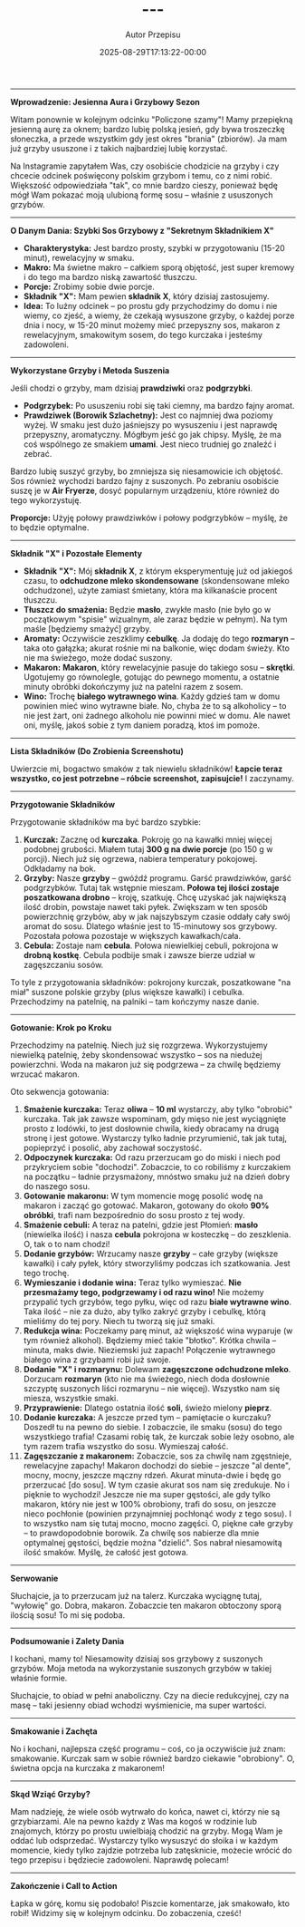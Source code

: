 ﻿---
draft: true
title: "---"
author: "Autor Przepisu"
recipe_image: images/recipe-headers/default.avif
date: 2025-08-29T17:13:22-00:00
categories: ["do-kategoryzacji"]
tags: ["draft"]
tagline: "Przepis do sformatowania"
servings: 4
prep_time: 15
cook: true
cook_time: 30
calories: 300
protein: 20
fat: 10
carbohydrate: 25
---
---

**Wprowadzenie: Jesienna Aura i Grzybowy Sezon**

Witam ponownie w kolejnym odcinku "Policzone szamy"! Mamy przepiękną jesienną aurę za oknem; bardzo lubię polską jesień, gdy bywa troszeczkę słoneczka, a przede wszystkim gdy jest okres "brania" (zbiorów). Ja mam już grzyby ususzone i z takich najbardziej lubię korzystać.

Na Instagramie zapytałem Was, czy osobiście chodzicie na grzyby i czy chcecie odcinek poświęcony polskim grzybom i temu, co z nimi robić. Większość odpowiedziała "tak", co mnie bardzo cieszy, ponieważ będę mógł Wam pokazać moją ulubioną formę sosu – właśnie z ususzonych grzybów.

---

**O Danym Dania: Szybki Sos Grzybowy z "Sekretnym Składnikiem X"**

*   **Charakterystyka:** Jest bardzo prosty, szybki w przygotowaniu (15-20 minut), rewelacyjny w smaku.
*   **Makro:** Ma świetne makro – całkiem sporą objętość, jest super kremowy i do tego ma bardzo niską zawartość tłuszczu.
*   **Porcje:** Zrobimy sobie dwie porcje.
*   **Składnik "X":** Mam pewien **składnik X**, który dzisiaj zastosujemy.
*   **Idea:** To luźny odcinek – po prostu gdy przychodzimy do domu i nie wiemy, co zjeść, a wiemy, że czekają wysuszone grzyby, o każdej porze dnia i nocy, w 15-20 minut możemy mieć przepyszny sos, makaron z rewelacyjnym, smakowitym sosem, do tego kurczaka i jesteśmy zadowoleni.

---

**Wykorzystane Grzyby i Metoda Suszenia**

Jeśli chodzi o grzyby, mam dzisiaj **prawdziwki** oraz **podgrzybki**.

*   **Podgrzybek:** Po ususzeniu robi się taki ciemny, ma bardzo fajny aromat.
*   **Prawdziwek (Borowik Szlachetny):** Jest co najmniej dwa poziomy wyżej. W smaku jest dużo jaśniejszy po wysuszeniu i jest naprawdę przepyszny, aromatyczny. Mógłbym jeść go jak chipsy. Myślę, że ma coś wspólnego ze smakiem **umami**. Jest nieco trudniej go znaleźć i zebrać.

Bardzo lubię suszyć grzyby, bo zmniejsza się niesamowicie ich objętość. Sos również wychodzi bardzo fajny z suszonych. Po zebraniu osobiście suszę je w **Air Fryerze**, dosyć popularnym urządzeniu, które również do tego wykorzystuję.

**Proporcje:** Użyję połowy prawdziwków i połowy podgrzybków – myślę, że to będzie optymalne.

---

**Składnik "X" i Pozostałe Elementy**

*   **Składnik "X":** Mój **składnik X**, z którym eksperymentuję już od jakiegoś czasu, to **odchudzone mleko skondensowane** (skondensowane mleko odchudzone), użyte zamiast śmietany, która ma kilkanaście procent tłuszczu.
*   **Tłuszcz do smażenia:** Będzie **masło**, zwykłe masło (nie było go w początkowym "spisie" wizualnym, ale zaraz będzie w pełnym). Na tym maśle [będziemy smażyć] grzyby.
*   **Aromaty:** Oczywiście zeszklimy **cebulkę**. Ja dodaję do tego **rozmaryn** – taka oto gałązka; akurat rośnie mi na balkonie, więc dodam świeży. Kto nie ma świeżego, może dodać suszony.
*   **Makaron:** **Makaron**, który rewelacyjnie pasuje do takiego sosu – **skrętki**. Ugotujemy go równolegle, gotując do pewnego momentu, a ostatnie minuty obróbki dokończymy już na patelni razem z sosem.
*   **Wino:** Trochę **białego wytrawnego wina**. Każdy gdzieś tam w domu powinien mieć wino wytrawne białe. No, chyba że to są alkoholicy – to nie jest żart, oni żadnego alkoholu nie powinni mieć w domu. Ale nawet oni, myślę, jakoś sobie z tym daniem poradzą, ktoś im pomoże.

---

**Lista Składników (Do Zrobienia Screenshotu)**

Uwierzcie mi, bogactwo smaków z tak niewielu składników! **Łapcie teraz wszystko, co jest potrzebne – róbcie screenshot, zapisujcie!** I zaczynamy.

---

**Przygotowanie Składników**

Przygotowanie składników ma być bardzo szybkie:

1.  **Kurczak:** Zacznę od **kurczaka**. Pokroję go na kawałki mniej więcej podobnej grubości. Miałem tutaj **300 g na dwie porcje** (po 150 g w porcji). Niech już się ogrzewa, nabiera temperatury pokojowej. Odkładamy na bok.
2.  **Grzyby:** Nasze **grzyby** – gwóźdź programu. Garść prawdziwków, garść podgrzybków. Tutaj tak wstępnie mieszam. **Połowa tej ilości zostaje poszatkowana drobno** – kroję, szatkuję. Chcę uzyskać jak największą ilość drobin, powstaje nawet taki pyłek. Zwiększam w ten sposób powierzchnię grzybów, aby w jak najszybszym czasie oddały cały swój aromat do sosu. Dlatego właśnie jest to 15-minutowy sos grzybowy. Pozostała połowa pozostaje w większych kawałkach/cała.
3.  **Cebula:** Zostaje nam **cebula**. Połowa niewielkiej cebuli, pokrojona w **drobną kostkę**. Cebula podbije smak i zawsze bierze udział w zagęszczaniu sosów.

To tyle z przygotowania składników: pokrojony kurczak, poszatkowane "na miał" suszone polskie grzyby (plus większe kawałki) i cebulka. Przechodzimy na patelnię, na palniki – tam kończymy nasze danie.

---

**Gotowanie: Krok po Kroku**

Przechodzimy na patelnię. Niech już się rozgrzewa. Wykorzystujemy niewielką patelnię, żeby skondensować wszystko – sos na niedużej powierzchni. Woda na makaron już się podgrzewa – za chwilę będziemy wrzucać makaron.

Oto sekwencja gotowania:

1.  **Smażenie kurczaka:** Teraz **oliwa** – **10 ml** wystarczy, aby tylko "obrobić" kurczaka. Tak jak zawsze wspominam, gdy mięso nie jest wyciągnięte prosto z lodówki, to jest dosłownie chwila, kiedy obracamy na drugą stronę i jest gotowe. Wystarczy tylko ładnie przyrumienić, tak jak tutaj, popieprzyć i posolić, aby zachował soczystość.
2.  **Odpoczynek kurczaka:** Od razu przerzucam go do miski i niech pod przykryciem sobie "dochodzi". Zobaczcie, to co robiliśmy z kurczakiem na początku – ładnie przysmażony, mnóstwo smaku już na dzień dobry do naszego sosu.
3.  **Gotowanie makaronu:** W tym momencie mogę posolić wodę na makaron i zacząć go gotować. Makaron, gotowany do około **90% obróbki**, trafi nam bezpośrednio do sosu prosto z tej wody.
4.  **Smażenie cebuli:** A teraz na patelni, gdzie jest Płomień: **masło** (niewielka ilość) i nasza **cebula** pokrojona w kosteczkę – do zeszklenia. O, tak o to nam chodzi!
5.  **Dodanie grzybów:** Wrzucamy nasze **grzyby** – całe grzyby (większe kawałki) i cały pyłek, który stworzyliśmy podczas ich szatkowania. Jest tego trochę.
6.  **Wymieszanie i dodanie wina:** Teraz tylko wymieszać. **Nie przesmażamy tego, podgrzewamy i od razu wino!** Nie możemy przypalić tych grzybów, tego pyłku, więc od razu **białe wytrawne wino**. Taka ilość – nie za dużo, aby tylko zakryć grzyby i cebulkę, którą mieliśmy do tej pory. Niech tu tworzą się już smaki.
7.  **Redukcja wina:** Poczekamy parę minut, aż większość wina wyparuje (w tym również alkohol). Będziemy mieć takie "błotko". Krótka chwila – minuta, maks dwie. Nieziemski już zapach! Połączenie wytrawnego białego wina z grzybami robi już swoje.
8.  **Dodanie "X" i rozmarynu:** Dolewam **zagęszczone odchudzone mleko**. Dorzucam **rozmaryn** (kto nie ma świeżego, niech doda dosłownie szczyptę suszonych liści rozmarynu – nie więcej). Wszystko nam się miesza, wszystkie smaki.
9.  **Przyprawienie:** Dlatego ostatnia ilość **soli**, świeżo mielony **pieprz**.
10. **Dodanie kurczaka:** A jeszcze przed tym – pamiętacie o kurczaku? Doszedł tu na pewno do siebie. I zobaczcie, ile smaku (sosu) do tego wszystkiego trafia! Czasami robię tak, że kurczak sobie leży osobno, ale tym razem trafia wszystko do sosu. Wymieszaj całość.
11. **Zagęszczanie z makaronem:** Zobaczcie, sos za chwilę nam zgęstnieje, rewelacyjne zapachy! Makaron dochodzi do siebie – jeszcze "al dente", mocny, mocny, jeszcze mączny rdzeń. Akurat minuta-dwie i będę go przerzucać [do sosu]. W tym czasie akurat sos nam się zredukuje. No i pięknie to wychodzi! Jeszcze nie ma super gęstości, ale gdy tylko makaron, który nie jest w 100% obrobiony, trafi do sosu, on jeszcze nieco pochłonie (powinien przynajmniej pochłonąć wody z tego sosu). I to wszystko nam się tutaj mocno, mocno zagęści. O, piękne całe grzyby – to prawdopodobnie borowik. Za chwilę sos nabierze dla mnie optymalnej gęstości, będzie można "dzielić". Sos nabrał niesamowitą ilość smaków. Myślę, że całość jest gotowa.

---

**Serwowanie**

Słuchajcie, ja to przerzucam już na talerz. Kurczaka wyciągnę tutaj, "wyłowię" go. Dobra, makaron. Zobaczcie ten makaron obtoczony sporą ilością sosu! To mi się podoba.

---

**Podsumowanie i Zalety Dania**

I kochani, mamy to! Niesamowity dzisiaj sos grzybowy z suszonych grzybów. Moja metoda na wykorzystanie suszonych grzybów w takiej właśnie formie.

Słuchajcie, to obiad w pełni anaboliczny. Czy na diecie redukcyjnej, czy na masę – taki jesienny obiad wchodzi wyśmienicie, ma super wartości.

---

**Smakowanie i Zachęta**

No i kochani, najlepsza część programu – coś, co ja oczywiście już znam: smakowanie. Kurczak sam w sobie również bardzo ciekawie "obrobiony". O, świetna opcja na kurczaka z makaronem!

---

**Skąd Wziąć Grzyby?**

Mam nadzieję, że wiele osób wytrwało do końca, nawet ci, którzy nie są grzybiarzami. Ale na pewno każdy z Was ma kogoś w rodzinie lub znajomych, którzy po prostu uwielbiają chodzić na grzyby. Mogą Wam je oddać lub odsprzedać. Wystarczy tylko wysuszyć do słoika i w każdym momencie, kiedy tylko zajdzie potrzeba lub zatęsknicie, możecie wrócić do tego przepisu i będziecie zadowoleni. Naprawdę polecam!

---

**Zakończenie i Call to Action**

Łapka w górę, komu się podobało! Piszcie komentarze, jak smakowało, kto robił! Widzimy się w kolejnym odcinku. Do zobaczenia, cześć!